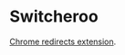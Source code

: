 Switcheroo
==========

[Chrome redirects extension](https://chrome.google.com/webstore/detail/alibaba-http-redirector/aniiekinfbfepcegoinfabghlelncdnf?hl=zh-CN).
